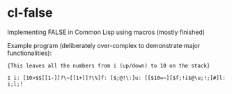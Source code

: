 # cl-false
Implementing FALSE in Common Lisp using macros (mostly finished)

Example program (deliberately over-complex to demonstrate major functionalities):

`{This leaves all the numbers from i (up/down) to 10 on the stack}`

`1 i:
[10>$$[[1-]]?\~[[1+]]?\%]f:
[$;@!\:]u:
[[$10=~][$f;!i$@\u;!;]#]l:
i;l;!`
